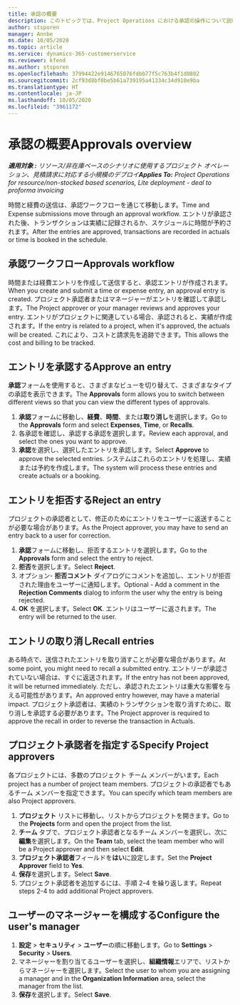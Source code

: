 ```yaml
---
title: 承認の概要
description: このトピックでは、Project Operations における承認の操作について説明します。
author: stsporen
manager: Annbe
ms.date: 10/05/2020
ms.topic: article
ms.service: dynamics-365-customerservice
ms.reviewer: kfend
ms.author: stsporen
ms.openlocfilehash: 37994422e9146765076fdbb77f5c763b4f1d0802
ms.sourcegitcommit: 2cf93d8bf0be5b61a739195a41334c34d910e9ba
ms.translationtype: HT
ms.contentlocale: ja-JP
ms.lasthandoff: 10/05/2020
ms.locfileid: "3961172"
---
```

# <a name="approvals-overview"></a><span data-ttu-id="68b78-103">承認の概要</span><span class="sxs-lookup"><span data-stu-id="68b78-103">Approvals overview</span></span>

<span data-ttu-id="68b78-104">_**適用対象 :** リソース/非在庫ベースのシナリオに使用するプロジェクト オペレーション、見積請求に対応する小規模のデプロイ_</span><span class="sxs-lookup"><span data-stu-id="68b78-104">_**Applies To:** Project Operations for resource/non-stocked based scenarios, Lite deployment - deal to proforma invoicing_</span></span>

<span data-ttu-id="68b78-105">時間と経費の送信は、承認ワークフローを通じて移動します。</span><span class="sxs-lookup"><span data-stu-id="68b78-105">Time and Expense submissions move through an approval workflow.</span></span> <span data-ttu-id="68b78-106">エントリが承認された後、トランザクションは実績に記録されるか、スケジュールに時間が予約されます。</span><span class="sxs-lookup"><span data-stu-id="68b78-106">After the entries are approved, transactions are recorded in actuals or time is booked in the schedule.</span></span>

## <a name="approvals-workflow"></a><span data-ttu-id="68b78-107">承認ワークフロー</span><span class="sxs-lookup"><span data-stu-id="68b78-107">Approvals workflow</span></span>
<span data-ttu-id="68b78-108">時間または経費エントリを作成して送信すると、承認エントリが作成されます。</span><span class="sxs-lookup"><span data-stu-id="68b78-108">When you create and submit a time or expense entry, an approval entry is created.</span></span> <span data-ttu-id="68b78-109">プロジェクト承認者またはマネージャーがエントリを確認して承認します。</span><span class="sxs-lookup"><span data-stu-id="68b78-109">The Project approver or your manager reviews and approves your entry.</span></span> <span data-ttu-id="68b78-110">エントリがプロジェクトに関連している場合、承認されると、実績が作成されます。</span><span class="sxs-lookup"><span data-stu-id="68b78-110">If the entry is related to a project, when it's approved, the actuals will be created.</span></span> <span data-ttu-id="68b78-111">これにより、コストと請求先を追跡できます。</span><span class="sxs-lookup"><span data-stu-id="68b78-111">This allows the cost and billing to be tracked.</span></span> 

## <a name="approve-an-entry"></a><span data-ttu-id="68b78-112">エントリを承認する</span><span class="sxs-lookup"><span data-stu-id="68b78-112">Approve an entry</span></span>
<span data-ttu-id="68b78-113">**承認**フォームを使用すると、さまざまなビューを切り替えて、さまざまなタイプの承認を表示できます。</span><span class="sxs-lookup"><span data-stu-id="68b78-113">The **Approvals** form allows you to switch between different views so that you can view the different types of approvals.</span></span>
  
1. <span data-ttu-id="68b78-114">**承認**フォームに移動し、**経費**、**時間**、または**取り消し**を選択します。</span><span class="sxs-lookup"><span data-stu-id="68b78-114">Go to the **Approvals** form and select **Expenses**, **Time**, or **Recalls**.</span></span>
2. <span data-ttu-id="68b78-115">各承認を確認し、承認する承認を選択します。</span><span class="sxs-lookup"><span data-stu-id="68b78-115">Review each approval, and select the ones you want to approve.</span></span>
3. <span data-ttu-id="68b78-116">**承認**を選択し、選択したエントリを承認します。</span><span class="sxs-lookup"><span data-stu-id="68b78-116">Select **Approve** to approve the selected entries.</span></span>
<span data-ttu-id="68b78-117">システムはこれらのエントリを処理し、実績または予約を作成します。</span><span class="sxs-lookup"><span data-stu-id="68b78-117">The system will process these entries and create actuals or a booking.</span></span>

## <a name="reject-an-entry"></a><span data-ttu-id="68b78-118">エントリを拒否する</span><span class="sxs-lookup"><span data-stu-id="68b78-118">Reject an entry</span></span>
<span data-ttu-id="68b78-119">プロジェクトの承認者として、修正のためにエントリをユーザーに返送することが必要な場合があります。</span><span class="sxs-lookup"><span data-stu-id="68b78-119">As the Project approver, you may have to send an entry back to a user for correction.</span></span>
  
1. <span data-ttu-id="68b78-120">**承認**フォームに移動し、拒否するエントリを選択します。</span><span class="sxs-lookup"><span data-stu-id="68b78-120">Go to the **Approvals** form and select the entry to reject.</span></span> 
2. <span data-ttu-id="68b78-121">**拒否**を選択します。</span><span class="sxs-lookup"><span data-stu-id="68b78-121">Select **Reject**.</span></span>
3. <span data-ttu-id="68b78-122">オプション- **拒否コメント** ダイアログにコメントを追加し、エントリが拒否された理由をユーザーに通知します。</span><span class="sxs-lookup"><span data-stu-id="68b78-122">Optional - Add a comment in the **Rejection Comments** dialog to inform the user why the entry is being rejected.</span></span>
4. <span data-ttu-id="68b78-123">**OK** を選択します。</span><span class="sxs-lookup"><span data-stu-id="68b78-123">Select **OK**.</span></span> <span data-ttu-id="68b78-124">エントリはユーザーに返されます。</span><span class="sxs-lookup"><span data-stu-id="68b78-124">The entry will be returned to the user.</span></span>
  
## <a name="recall-entries"></a><span data-ttu-id="68b78-125">エントリの取り消し</span><span class="sxs-lookup"><span data-stu-id="68b78-125">Recall entries</span></span>
<span data-ttu-id="68b78-126">ある時点で、送信されたエントリを取り消すことが必要な場合があります。</span><span class="sxs-lookup"><span data-stu-id="68b78-126">At some point, you might need to recall a submitted entry.</span></span> <span data-ttu-id="68b78-127">エントリーが承認されていない場合は、すぐに返送されます。</span><span class="sxs-lookup"><span data-stu-id="68b78-127">If the entry has not been approved, it will be returned immediately.</span></span> <span data-ttu-id="68b78-128">ただし、承認されたエントリは重大な影響を与える可能性があります。</span><span class="sxs-lookup"><span data-stu-id="68b78-128">An approved entry however, may have a material impact.</span></span> <span data-ttu-id="68b78-129">プロジェクト承認者は、実績のトランザクションを取り消すために、取り消しを承認する必要があります。</span><span class="sxs-lookup"><span data-stu-id="68b78-129">The Project approver is required to approve the recall in order to reverse the transaction in Actuals.</span></span>

## <a name="specify-project-approvers"></a><span data-ttu-id="68b78-130">プロジェクト承認者を指定する</span><span class="sxs-lookup"><span data-stu-id="68b78-130">Specify Project approvers</span></span>
<span data-ttu-id="68b78-131">各プロジェクトには、多数のプロジェクト チーム メンバーがいます。</span><span class="sxs-lookup"><span data-stu-id="68b78-131">Each project has a number of project team members.</span></span> <span data-ttu-id="68b78-132">プロジェクトの承認者でもあるチーム メンバーを指定できます。</span><span class="sxs-lookup"><span data-stu-id="68b78-132">You can specify which team members are also Project approvers.</span></span>

1. <span data-ttu-id="68b78-133">**プロジェクト** リストに移動し、リストからプロジェクトを開きます。</span><span class="sxs-lookup"><span data-stu-id="68b78-133">Go to the **Projects** form and open the project from the list.</span></span>
2. <span data-ttu-id="68b78-134">**チーム** タブで、プロジェクト承認者となるチーム メンバーを選択し、次に**編集**を選択します。</span><span class="sxs-lookup"><span data-stu-id="68b78-134">On the **Team** tab, select the team member who will be a Project approver and then select **Edit**.</span></span>
3. <span data-ttu-id="68b78-135">**プロジェクト承認者**フィールドを**はい**に設定します。</span><span class="sxs-lookup"><span data-stu-id="68b78-135">Set the **Project Approver** field to **Yes**.</span></span>
4. <span data-ttu-id="68b78-136">**保存**を選択します。</span><span class="sxs-lookup"><span data-stu-id="68b78-136">Select **Save**.</span></span>
5. <span data-ttu-id="68b78-137">プロジェクト承認者を追加するには、手順 2ｰ4 を繰り返します。</span><span class="sxs-lookup"><span data-stu-id="68b78-137">Repeat steps 2-4 to add additional Project approvers.</span></span>

## <a name="configure-the-users-manager"></a><span data-ttu-id="68b78-138">ユーザーのマネージャーを構成する</span><span class="sxs-lookup"><span data-stu-id="68b78-138">Configure the user's manager</span></span>

1. <span data-ttu-id="68b78-139">**設定** > **セキュリティ** >  **ユーザー**の順に移動します。</span><span class="sxs-lookup"><span data-stu-id="68b78-139">Go to **Settings** > **Security** > **Users**.</span></span>
2. <span data-ttu-id="68b78-140">マネージャーを割り当てるユーザーを選択し、**組織情報**エリアで、リストからマネージャーを選択します。</span><span class="sxs-lookup"><span data-stu-id="68b78-140">Select the user to whom you are assigning a manager and in the **Organization Information** area, select the manager from the list.</span></span> 
3. <span data-ttu-id="68b78-141">**保存**を選択します。</span><span class="sxs-lookup"><span data-stu-id="68b78-141">Select **Save**.</span></span>


